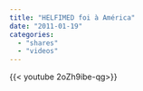 ```yaml
---
title: "HELFIMED foi à América"
date: "2011-01-19"
categories:
  - "shares"
  - "videos"
---
```


<div style="width: 70vw;">{{< youtube 2oZh9ibe-qg>}}</div>
